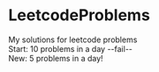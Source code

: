 # LeetcodeProblems  
My solutions for leetcode problems  
Start: 10 problems in a day --fail--  
New: 5 problems in a day!

